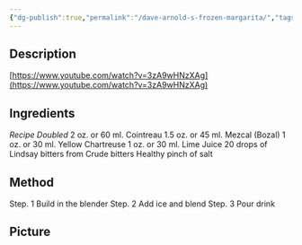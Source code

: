 ```yaml
---
{"dg-publish":true,"permalink":"/dave-arnold-s-frozen-margarita/","tags":["cocktail"]}
---
```


## Description

[https://www.youtube.com/watch?v=3zA9wHNzXAg](https://www.youtube.com/watch?v=3zA9wHNzXAg)
## Ingredients

*Recipe Doubled* 
2 oz. or 60 ml. Cointreau 
1.5 oz. or 45 ml. Mezcal (Bozal) 
1 oz. or 30 ml. Yellow Chartreuse 
1 oz. or 30 ml. Lime Juice 
20 drops of Lindsay bitters from Crude bitters 
Healthy pinch of salt
## Method
Step. 1 Build in the blender 
Step. 2 Add ice and blend
Step. 3 Pour drink

## Picture
